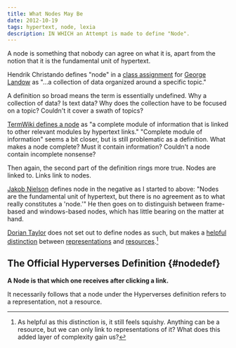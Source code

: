 ```yaml
---
title: What Nodes May Be
date: 2012-10-19
tags: hypertext, node, lexia
description: IN WHICH an Attempt is made to define "Node".
---
```


A node is something that nobody can agree on what it is, apart from the notion that it is the fundamental unit of hypertext.

Hendrik Christando defines "node" in a [class assignment](http://www.cyberartsweb.org/cpace/ht/christanto/el_of_htext.htm) for [George Landow](http://www.victorianweb.org/cv/landow_ov.html) as "…a collection of data organized around a specific topic."

A definition so broad means the term is essentially undefined. Why a collection of data? Is text data? Why does the collection have to be focused on a topic? Couldn't it cover a swath of topics?

[TermWiki defines a node](http://www.termwiki.com/EN:hypertext_node) as "a complete module of information that is linked to other relevant modules by hypertext links." "Complete module of information" seems a bit closer, but is still problematic as a definition. What makes a node complete? Must it contain information? Couldn't a node contain incomplete nonsense?

Then again, the second part of the definition rings more true. Nodes are linked to. Links link to nodes.

[Jakob Nielson](http://www.useit.com/papers/hypertext_theory/) defines node in the negative as I started to above: "Nodes are the fundamental unit of hypertext, but there is no agreement as to what really constitutes a 'node.'" He then goes on to distinguish between frame-based and windows-based nodes, which has little bearing on the matter at hand.

[Dorian Taylor](http://doriantaylor.com/person/dorian-taylor) does not set out to define nodes as such, but makes a [helpful distinction](http://doriantaylor.com/policy/uris-resources-and-representations) between [representations](http://doriantaylor.com/lexicon/representation) and [resources](http://doriantaylor.com/lexicon/resource).[^digression]

[^digression]: As helpful as this distinction is, it still feels squishy. Anything can be a resource, but we can only link to representations of it? What does this added layer of complexity gain us? 

## The Official Hyperverses Definition {#nodedef}

**A Node is that which one receives after clicking a link.**

It necessarily follows that a node under the Hyperverses definition refers to a representation, not a resource.
